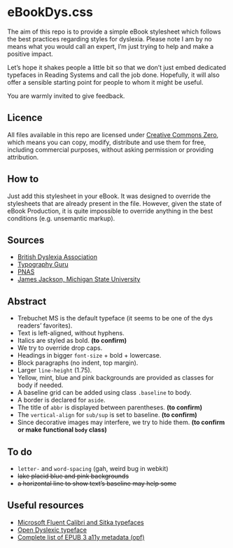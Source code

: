 # eBookDys.css

The aim of this repo is to provide a simple eBook stylesheet which follows the best practices regarding styles for dyslexia. Please note I am by no means what you would call an expert, I’m just trying to help and make a positive impact.

Let’s hope it shakes people a little bit so that we don’t just embed dedicated typefaces in Reading Systems and call the job done. Hopefully, it will also offer a sensible starting point for people to whom it might be useful.

You are warmly invited to give feedback.

## Licence

All files available in this repo are licensed under [Creative Commons Zero](https://creativecommons.org/publicdomain/zero/1.0/deed.en), which means you can copy, modify, distribute and use them for free, including commercial purposes, without asking permission or providing attribution.

## How to

Just add this stylesheet in your eBook. It was designed to override the stylesheets that are already present in the file. However, given the state of eBook Production, it is quite impossible to override anything in the best conditions (e.g. unsemantic markup).

## Sources

- [British Dyslexia Association](http://www.bdadyslexia.org.uk/common/ckeditor/filemanager/userfiles/About_Us/policies/Dyslexia_Style_Guide.pdf)
- [Typography Guru](http://typography.guru/journal/letters-symbols-misrecognition/)
- [PNAS](http://www.pnas.org/content/109/28/11455.short)
- [James Jackson, Michigan State University](http://fr.slideshare.net/mobile/Jamesedjac/towards-universally-accessible-typography-a-review-of-research-on-dyslexia)

## Abstract

- Trebuchet MS is the default typeface (it seems to be one of the dys readers’ favorites).
- Text is left-aligned, without hyphens.
- Italics are styled as bold. **(to confirm)**
- We try to override drop caps.
- Headings in bigger `font-size` + bold + lowercase.
- Block paragraphs (no indent, top margin).
- Larger `line-height` (1.75).
- Yellow, mint, blue and pink backgrounds are provided as classes for body if needed.
- A baseline grid can be added using class `.baseline` to body.
- A border is declared for `aside`.
- The title of `abbr` is displayed between parentheses. **(to confirm)**
- The `vertical-align` for `sub/sup` is set to baseline. **(to confirm)**
- Since decorative images may interfere, we try to hide them. **(to confirm or make functional `body` class)**

## To do

- `letter-` and `word-spacing` (gah, weird bug in webkit)
- ~~lake placid blue and pink backgrounds~~
- ~~a horizontal line to show text’s baseline may help some~~

## Useful resources 

- [Microsoft Fluent Calibri and Sitka typefaces](https://www.microsoft.com/en-us/download/details.aspx?id=50721)
- [Open Dyslexic typeface](http://opendyslexic.org)
- [Complete list of EPUB 3 a11y metadata (opf)](https://gist.github.com/JayPanoz/19d105d90cc62d09ae8b)
